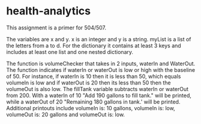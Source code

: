 # health-analytics

This assignment is a primer for 504/507.

The variables are x and y. x is an integer and y is a string. myList is a list of the letters from a to d. For the dictionary it contains at least 3 keys and includes at least one list and one nested dictionary.

The function is volumeChecker that takes in 2 inputs, waterIn and WaterOut. The function indicates if waterIn or waterOut is low or high with the baseline of 50. For instance, if waterIn is 10 then it is less than 50, which equals volumeIn is low and if waterOut is 20 then its less than 50 then the volumeOut is also low. The fillTank variable subtracts waterIn or waterOut from 200. With a waterIn of 10 "Add 190 gallons to fill tank." will be printed, while a waterOut of 20 "Remaining 180 gallons in tank.' will be printed. Additional printouts include volumeIn is: 10 gallons, volumeIn is: low, volumeOut is: 20 gallons and volumeOut is: low.